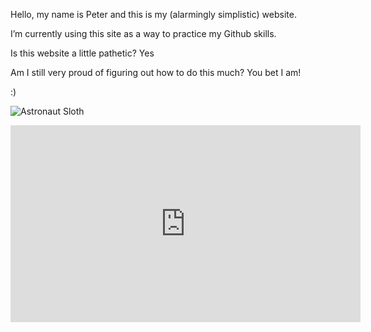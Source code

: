 
Hello, my name is Peter and this is my (alarmingly simplistic) website.

I’m currently using this site as a way to practice my Github skills.

Is this website a little pathetic? Yes

Am I still very proud of figuring out how to do this much? You bet I am!

:)


![Astronaut 
Sloth](https://www.google.com/url?sa=i&url=https%3A%2F%2Fwww.dynamicpsychlab.com%2Fread-me&psig=AOvVaw1aWQCKs_OTkA4abXlngIe_&ust=1663963825680000&source=images&cd=vfe&ved=0CAwQjRxqFwoTCJiGnbqaqfoCFQAAAAAdAAAAABAV)

<iframe width="560" height="315" src="https://www.youtube.com/embed/yOfvPNaNEMA" title="YouTube video player" frameborder="0" allow="accelerometer; autoplay; clipboard-write; encrypted-media; gyroscope; picture-in-picture" allowfullscreen></iframe>

